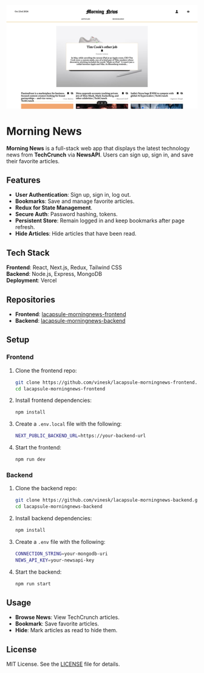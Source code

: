 ![Morning News Logo](public/morningnews.png)

# Morning News

**Morning News** is a full-stack web app that displays the latest technology news from **TechCrunch** via **NewsAPI**. Users can sign up, sign in, and save their favorite articles.

## Features

- **User Authentication**: Sign up, sign in, log out.
- **Bookmarks**: Save and manage favorite articles.
- **Redux for State Management**.
- **Secure Auth**: Password hashing, tokens.
- **Persistent Store**: Remain logged in and keep bookmarks after page refresh.
- **Hide Articles**: Hide articles that have been read.

## Tech Stack

**Frontend**: React, Next.js, Redux, Tailwind CSS  
**Backend**: Node.js, Express, MongoDB  
**Deployment**: Vercel

## Repositories

- **Frontend**: [lacapsule-morningnews-frontend](https://github.com/vinesk/lacapsule-morningnews-frontend)
- **Backend**: [lacapsule-morningnews-backend](https://github.com/vinesk/lacapsule-morningnews-backend)

## Setup

### Frontend

1. Clone the frontend repo:

   ```bash
   git clone https://github.com/vinesk/lacapsule-morningnews-frontend.git
   cd lacapsule-morningnews-frontend
   ```

2. Install frontend dependencies:

   ```bash
   npm install
   ```

3. Create a `.env.local` file with the following:

   ```bash
   NEXT_PUBLIC_BACKEND_URL=https://your-backend-url
   ```

4. Start the frontend:

   ```bash
   npm run dev
   ```

### Backend

1. Clone the backend repo:

   ```bash
   git clone https://github.com/vinesk/lacapsule-morningnews-backend.git
   cd lacapsule-morningnews-backend
   ```

2. Install backend dependencies:

   ```bash
   npm install
   ```

3. Create a `.env` file with the following:

   ```bash
   CONNECTION_STRING=your-mongodb-uri
   NEWS_API_KEY=your-newsapi-key
   ```

4. Start the backend:

   ```bash
   npm run start
   ```

## Usage

- **Browse News**: View TechCrunch articles.
- **Bookmark**: Save favorite articles.
- **Hide**: Mark articles as read to hide them.

## License

MIT License. See the [LICENSE](./LICENSE) file for details.
